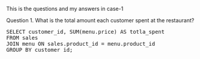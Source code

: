 This is the questions and my answers in case-1

Question 1. What is the total amount each customer spent at the restaurant?
<pre>
SELECT customer_id, SUM(menu.price) AS totla_spent
FROM sales
JOIN menu ON sales.product_id = menu.product_id
GROUP BY customer_id;
</pre>
